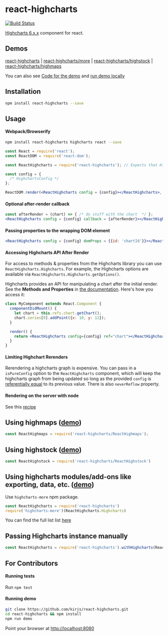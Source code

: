 react-highcharts
================

[![Build Status](https://travis-ci.org/kirjs/react-highcharts.svg?branch=master)](https://travis-ci.org/kirjs/react-highcharts)

[Highcharts 6.x.x](https://www.highcharts.com/documentation/changelog) component for react.

## Demos
[react-highcharts](http://kirjs.github.io/react-highcharts/)
| [react-highcharts/more](http://kirjs.github.io/react-highcharts/more.html)
| [react-highcharts/highstock](http://kirjs.github.io/react-highcharts/highstock.html)
| [react-highcharts/highmaps](http://kirjs.github.io/react-highcharts/highmaps.html)

You can also see [Code for the demo](https://github.com/kirjs/react-highcharts/tree/master/demo) and
 [run demo locally](https://github.com/kirjs/react-highcharts#running-demo)

## Installation

```bash
npm install react-highcharts --save
```

## Usage
#### Webpack/Browserify

```bash
npm install react-highcharts highcharts react --save
```

```jsx
const React = require('react');
const ReactDOM = require('react-dom');

const ReactHighcharts = require('react-highcharts'); // Expects that Highcharts was loaded in the code.

const config = {
  /* HighchartsConfig */
};

ReactDOM.render(<ReactHighcharts config = {config}></ReactHighcharts>, document.body);
```

#### Optional after-render callback
```jsx
const afterRender = (chart) => { /* do stuff with the chart  */ };
<ReactHighcharts config = {config} callback = {afterRender}></ReactHighcharts>
```

#### Passing properties to the wrapping DOM element
```jsx
<ReactHighcharts config = {config} domProps = {{id: 'chartId'}}></ReactHighcharts>
```

#### Accessing Highcharts API After Render
For access to methods & properties from the Highcharts library you can use `ReactHighcharts.Highcharts`.
For example, the Highcharts options are available via `ReactHighcharts.Highcharts.getOptions()`.

Highcharts provides an API for manipulating a chart after the initial render. See the **Methods and Properties** in [the documentation](http://api.highcharts.com/highcharts). Here's how you access it:

```jsx
class MyComponent extends React.Component {
  componentDidMount() {
    let chart = this.refs.chart.getChart();
    chart.series[0].addPoint({x: 10, y: 12});
  }

  render() {
    return <ReactHighcharts config={config} ref="chart"></ReactHighcharts>;
  }
}
```

#### Limiting Highchart Rerenders
Rerendering a highcharts graph is expensive. You can pass in a `isPureConfig` option to the `ReactHighcharts` component, which will keep the highcharts graph from being updated so long as the provided `config` is [referentially equal](https://developer.mozilla.org/en-US/docs/Web/JavaScript/Reference/Operators/Comparison_Operators) to its previous value.
There is also `neverReflow` property.

#### Rendering on the server with node
See this [recipe](https://github.com/kirjs/react-highcharts/blob/master/recipes.md#rendering-react-highcharts-on-node)

## Using highmaps ([demo](http://kirjs.github.io/react-highcharts/highmaps.html))

```javascript
const ReactHighmaps = require('react-highcharts/ReactHighmaps');
```

## Using highstock ([demo](http://kirjs.github.io/react-highcharts/highstock.html))
```javascript
const ReactHighstock = require('react-highcharts/ReactHighstock')
```

## Using highcharts modules/add-ons like exporting, data, etc. ([demo](http://kirjs.github.io/react-highcharts/more.html))
Use `highcharts-more` npm package.
```javascript
const ReactHighcharts = require('react-highcharts')
require('highcharts-more')(ReactHighcharts.Highcharts)
```

You can find the full list list [here](https://github.com/kirjs/publish-highcharts-modules/blob/master/modules.md)

## Passing Highcharts instance manually 
```javascript
const ReactHighcharts = require('react-highcharts').withHighcharts(ReactHighstock)
```


## For Contributors
#### Running tests

Run `npm test`

#### Running demo

```bash
git clone https://github.com/kirjs/react-highcharts.git
cd react-highcharts && npm install
npm run demo
```
Point your browser at [http://localhost:8080](http://localhost:8080)
